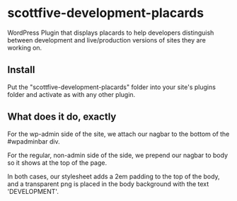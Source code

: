 # scottfive-development-placards
WordPress Plugin that displays placards to help developers distinguish between development and live/production versions of sites they are working on.

## Install
Put the "scottfive-development-placards" folder into your site's plugins folder and activate as with any other plugin.

## What does it do, exactly
For the wp-admin side of the site, we attach our nagbar to the bottom of the #wpadminbar div.

For the regular, non-admin side of the side, we prepend our nagbar to body so it shows at the top of the page.

In both cases, our stylesheet adds a 2em padding to the top of the body, and a transparent png is placed in the body background with the text 'DEVELOPMENT'.


